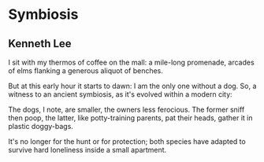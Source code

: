 # Symbiosis
## Kenneth Lee
I sit with my thermos of coffee on the mall:
a mile-long promenade, arcades of elms
flanking a generous aliquot of benches.

But at this early hour it starts to dawn:
I am the only one without a dog.
So, a witness to an ancient symbiosis,
as it's evolved within a modern city:

The dogs, I note, are smaller, the owners
less ferocious. The former sniff then poop,
the latter, like potty-training parents, pat their heads,
gather it in plastic doggy-bags.

It's no longer for the hunt or for protection;
both species have adapted to survive
hard loneliness inside a small apartment.
